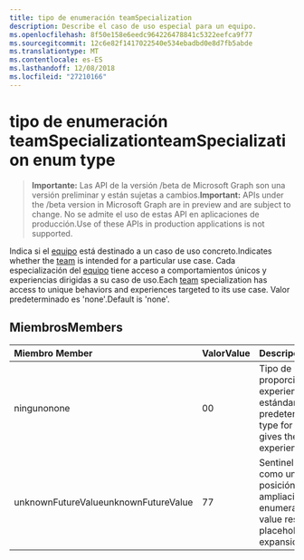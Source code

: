 ```yaml
---
title: tipo de enumeración teamSpecialization
description: Describe el caso de uso especial para un equipo.
ms.openlocfilehash: 8f50e158e6eedc964226478841c5322eefca9f77
ms.sourcegitcommit: 12c6e82f1417022540e534ebadbd0e8d7fb5abde
ms.translationtype: MT
ms.contentlocale: es-ES
ms.lasthandoff: 12/08/2018
ms.locfileid: "27210166"
---
```

# <a name="teamspecialization-enum-type"></a><span data-ttu-id="f033e-103">tipo de enumeración teamSpecialization</span><span class="sxs-lookup"><span data-stu-id="f033e-103">teamSpecialization enum type</span></span>

> <span data-ttu-id="f033e-104">**Importante:** Las API de la versión /beta de Microsoft Graph son una versión preliminar y están sujetas a cambios.</span><span class="sxs-lookup"><span data-stu-id="f033e-104">**Important:** APIs under the /beta version in Microsoft Graph are in preview and are subject to change.</span></span> <span data-ttu-id="f033e-105">No se admite el uso de estas API en aplicaciones de producción.</span><span class="sxs-lookup"><span data-stu-id="f033e-105">Use of these APIs in production applications is not supported.</span></span>

<span data-ttu-id="f033e-106">Indica si el [equipo](../resources/team.md) está destinado a un caso de uso concreto.</span><span class="sxs-lookup"><span data-stu-id="f033e-106">Indicates whether the [team](../resources/team.md) is intended for a particular use case.</span></span> <span data-ttu-id="f033e-107">Cada especialización del [equipo](../resources/team.md) tiene acceso a comportamientos únicos y experiencias dirigidas a su caso de uso.</span><span class="sxs-lookup"><span data-stu-id="f033e-107">Each [team](../resources/team.md) specialization has access to unique behaviors and experiences targeted to its use case.</span></span> <span data-ttu-id="f033e-108">Valor predeterminado es 'none'.</span><span class="sxs-lookup"><span data-stu-id="f033e-108">Default is 'none'.</span></span>

## <a name="members"></a><span data-ttu-id="f033e-109">Miembros</span><span class="sxs-lookup"><span data-stu-id="f033e-109">Members</span></span>

| <span data-ttu-id="f033e-110">Miembro	</span><span class="sxs-lookup"><span data-stu-id="f033e-110">Member</span></span>             | <span data-ttu-id="f033e-111">Valor</span><span class="sxs-lookup"><span data-stu-id="f033e-111">Value</span></span> | <span data-ttu-id="f033e-112">Descripción</span><span class="sxs-lookup"><span data-stu-id="f033e-112">Description</span></span>                                                                |
| :----------------- | :---- | :------------------------------------------------------------------------- |
| <span data-ttu-id="f033e-113">ninguno</span><span class="sxs-lookup"><span data-stu-id="f033e-113">none</span></span>               | <span data-ttu-id="f033e-114">0</span><span class="sxs-lookup"><span data-stu-id="f033e-114">0</span></span>     | <span data-ttu-id="f033e-115">Tipo de un equipo que proporciona la experiencia de grupo estándar de forma predeterminada.</span><span class="sxs-lookup"><span data-stu-id="f033e-115">Default type for a team which gives the standard team experience.</span></span>          |
| <span data-ttu-id="f033e-116">unknownFutureValue</span><span class="sxs-lookup"><span data-stu-id="f033e-116">unknownFutureValue</span></span> | <span data-ttu-id="f033e-117">7</span><span class="sxs-lookup"><span data-stu-id="f033e-117">7</span></span>     | <span data-ttu-id="f033e-118">Sentinel valor reservado como un marcador de posición para una futura ampliación de la enumeración.</span><span class="sxs-lookup"><span data-stu-id="f033e-118">Sentinel value reserved as a placeholder for future expansion of the enum.</span></span> |
